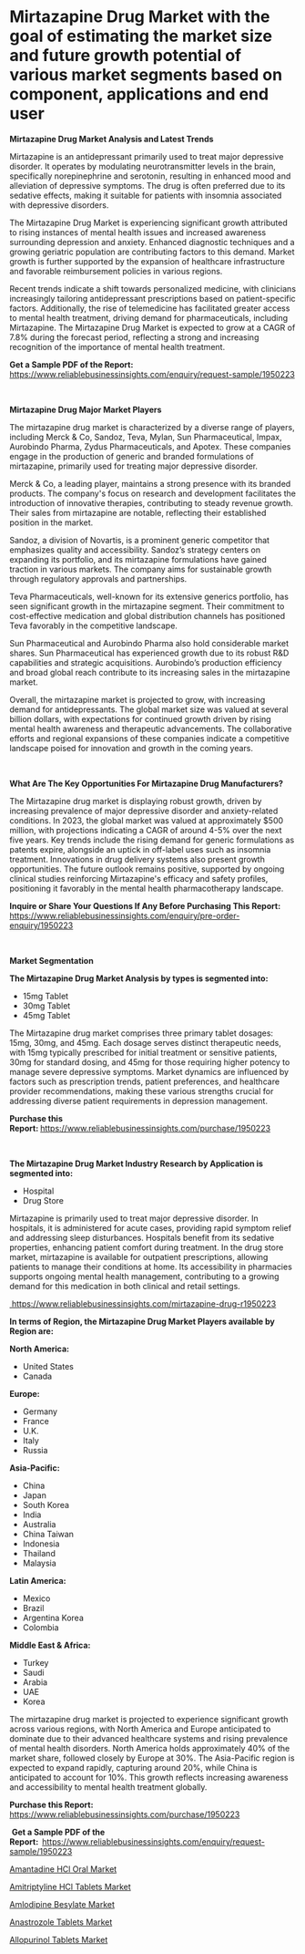<p><h1>Mirtazapine Drug Market with the goal of estimating the market size and future growth potential of various market segments based on component, applications and end user</h1></p><p><strong>Mirtazapine Drug Market Analysis and Latest Trends</strong></p>
<p><p>Mirtazapine is an antidepressant primarily used to treat major depressive disorder. It operates by modulating neurotransmitter levels in the brain, specifically norepinephrine and serotonin, resulting in enhanced mood and alleviation of depressive symptoms. The drug is often preferred due to its sedative effects, making it suitable for patients with insomnia associated with depressive disorders.</p><p>The Mirtazapine Drug Market is experiencing significant growth attributed to rising instances of mental health issues and increased awareness surrounding depression and anxiety. Enhanced diagnostic techniques and a growing geriatric population are contributing factors to this demand. Market growth is further supported by the expansion of healthcare infrastructure and favorable reimbursement policies in various regions.</p><p>Recent trends indicate a shift towards personalized medicine, with clinicians increasingly tailoring antidepressant prescriptions based on patient-specific factors. Additionally, the rise of telemedicine has facilitated greater access to mental health treatment, driving demand for pharmaceuticals, including Mirtazapine. The Mirtazapine Drug Market is expected to grow at a CAGR of 7.8% during the forecast period, reflecting a strong and increasing recognition of the importance of mental health treatment.</p></p>
<p><strong>Get a Sample PDF of the Report:&nbsp;</strong> <a href="https://www.reliablebusinessinsights.com/enquiry/request-sample/1950223?utm_campaign=113&utm_medium=2&utm_source=Github&utm_content=ia&utm_term=08032025&utm_id=mirtazapine-drug">https://www.reliablebusinessinsights.com/enquiry/request-sample/1950223</a></p>
<p>&nbsp;</p>
<p><strong>Mirtazapine Drug Major Market Players</strong></p>
<p><p>The mirtazapine drug market is characterized by a diverse range of players, including Merck & Co, Sandoz, Teva, Mylan, Sun Pharmaceutical, Impax, Aurobindo Pharma, Zydus Pharmaceuticals, and Apotex. These companies engage in the production of generic and branded formulations of mirtazapine, primarily used for treating major depressive disorder.</p><p>Merck & Co, a leading player, maintains a strong presence with its branded products. The company's focus on research and development facilitates the introduction of innovative therapies, contributing to steady revenue growth. Their sales from mirtazapine are notable, reflecting their established position in the market.</p><p>Sandoz, a division of Novartis, is a prominent generic competitor that emphasizes quality and accessibility. Sandoz’s strategy centers on expanding its portfolio, and its mirtazapine formulations have gained traction in various markets. The company aims for sustainable growth through regulatory approvals and partnerships.</p><p>Teva Pharmaceuticals, well-known for its extensive generics portfolio, has seen significant growth in the mirtazapine segment. Their commitment to cost-effective medication and global distribution channels has positioned Teva favorably in the competitive landscape.</p><p>Sun Pharmaceutical and Aurobindo Pharma also hold considerable market shares. Sun Pharmaceutical has experienced growth due to its robust R&D capabilities and strategic acquisitions. Aurobindo’s production efficiency and broad global reach contribute to its increasing sales in the mirtazapine market.</p><p>Overall, the mirtazapine market is projected to grow, with increasing demand for antidepressants. The global market size was valued at several billion dollars, with expectations for continued growth driven by rising mental health awareness and therapeutic advancements. The collaborative efforts and regional expansions of these companies indicate a competitive landscape poised for innovation and growth in the coming years.</p></p>
<p>&nbsp;</p>
<p><strong>What Are The Key Opportunities For Mirtazapine Drug Manufacturers?</strong></p>
<p><p>The Mirtazapine drug market is displaying robust growth, driven by increasing prevalence of major depressive disorder and anxiety-related conditions. In 2023, the global market was valued at approximately $500 million, with projections indicating a CAGR of around 4-5% over the next five years. Key trends include the rising demand for generic formulations as patents expire, alongside an uptick in off-label uses such as insomnia treatment. Innovations in drug delivery systems also present growth opportunities. The future outlook remains positive, supported by ongoing clinical studies reinforcing Mirtazapine's efficacy and safety profiles, positioning it favorably in the mental health pharmacotherapy landscape.</p></p>
<p><strong>Inquire or Share Your Questions If Any Before Purchasing This Report:</strong> <a href="https://www.reliablebusinessinsights.com/enquiry/pre-order-enquiry/1950223?utm_campaign=113&utm_medium=2&utm_source=Github&utm_content=ia&utm_term=08032025&utm_id=mirtazapine-drug">https://www.reliablebusinessinsights.com/enquiry/pre-order-enquiry/1950223</a></p>
<p>&nbsp;</p>
<p><strong>Market Segmentation</strong></p>
<p><strong>The Mirtazapine Drug Market Analysis by types is segmented into:</strong></p>
<p><ul><li>15mg Tablet</li><li>30mg Tablet</li><li>45mg Tablet</li></ul></p>
<p><p>The Mirtazapine drug market comprises three primary tablet dosages: 15mg, 30mg, and 45mg. Each dosage serves distinct therapeutic needs, with 15mg typically prescribed for initial treatment or sensitive patients, 30mg for standard dosing, and 45mg for those requiring higher potency to manage severe depressive symptoms. Market dynamics are influenced by factors such as prescription trends, patient preferences, and healthcare provider recommendations, making these various strengths crucial for addressing diverse patient requirements in depression management.</p></p>
<p><strong>Purchase this Report:&nbsp;</strong><a href="https://www.reliablebusinessinsights.com/purchase/1950223?utm_campaign=113&utm_medium=2&utm_source=Github&utm_content=ia&utm_term=08032025&utm_id=mirtazapine-drug">https://www.reliablebusinessinsights.com/purchase/1950223</a></p>
<p>&nbsp;</p>
<p><strong>The Mirtazapine Drug Market Industry Research by Application is segmented into:</strong></p>
<p><ul><li>Hospital</li><li>Drug Store</li></ul></p>
<p><p>Mirtazapine is primarily used to treat major depressive disorder. In hospitals, it is administered for acute cases, providing rapid symptom relief and addressing sleep disturbances. Hospitals benefit from its sedative properties, enhancing patient comfort during treatment. In the drug store market, mirtazapine is available for outpatient prescriptions, allowing patients to manage their conditions at home. Its accessibility in pharmacies supports ongoing mental health management, contributing to a growing demand for this medication in both clinical and retail settings.</p></p>
<p><a href="https://www.reliablebusinessinsights.com/mirtazapine-drug-r1950223?utm_campaign=113&utm_medium=2&utm_source=Github&utm_content=ia&utm_term=08032025&utm_id=mirtazapine-drug">&nbsp;https://www.reliablebusinessinsights.com/mirtazapine-drug-r1950223</a></p>
<p><strong>In terms of Region, the Mirtazapine Drug Market Players available by Region are:</strong></p>
<p>
    <p> <strong> North America: </strong>
        <ul>
            <li>United States</li>
            <li>Canada</li>
        </ul>
        </p> 
    <p> <strong> Europe: </strong>
        <ul>
            <li>Germany</li>
            <li>France</li>
            <li>U.K.</li>
            <li>Italy</li>
            <li>Russia</li>
        </ul>
        </p> 
    <p> <strong> Asia-Pacific: </strong>
        <ul>
            <li>China</li>
            <li>Japan</li>
            <li>South Korea</li>
            <li>India</li>
            <li>Australia</li>
            <li>China Taiwan</li>
            <li>Indonesia</li>
            <li>Thailand</li>
            <li>Malaysia</li>
        </ul>
        </p> 
    <p> <strong> Latin America: </strong>
        <ul>
            <li>Mexico</li>
            <li>Brazil</li>
            <li>Argentina Korea</li>
            <li>Colombia</li>
        </ul>
        </p> 
    <p> <strong> Middle East & Africa: </strong>
        <ul>
            <li>Turkey</li>
            <li>Saudi</li>
            <li>Arabia</li>
            <li>UAE</li>
            <li>Korea</li>
        </ul>
    </p>
    </p>
<p><p>The mirtazapine drug market is projected to experience significant growth across various regions, with North America and Europe anticipated to dominate due to their advanced healthcare systems and rising prevalence of mental health disorders. North America holds approximately 40% of the market share, followed closely by Europe at 30%. The Asia-Pacific region is expected to expand rapidly, capturing around 20%, while China is anticipated to account for 10%. This growth reflects increasing awareness and accessibility to mental health treatment globally.</p></p>
<p><strong>Purchase this Report: </strong><a href="https://www.reliablebusinessinsights.com/purchase/1950223?utm_campaign=113&utm_medium=2&utm_source=Github&utm_content=ia&utm_term=08032025&utm_id=mirtazapine-drug">https://www.reliablebusinessinsights.com/purchase/1950223</a></p>
<p>&nbsp;<strong>Get a Sample PDF of the Report:&nbsp;&nbsp;</strong><a href="https://www.reliablebusinessinsights.com/enquiry/request-sample/1950223?utm_campaign=113&utm_medium=2&utm_source=Github&utm_content=ia&utm_term=08032025&utm_id=mirtazapine-drug">https://www.reliablebusinessinsights.com/enquiry/request-sample/1950223</a></p>
<p><strong></strong></p>
<p><p><a href="https://github.com/porstgowinjq/Market-Research-Report-List-1/blob/main/amantadine-hcl-oral-market.md?utm_campaign=113&utm_medium=2&utm_source=Github&utm_content=ia&utm_term=08032025&utm_id=mirtazapine-drug">Amantadine HCl Oral Market</a></p><p><a href="https://github.com/blauetrelawz/Market-Research-Report-List-1/blob/main/amitriptyline-hcl-tablets-market.md?utm_campaign=113&utm_medium=2&utm_source=Github&utm_content=ia&utm_term=08032025&utm_id=mirtazapine-drug">Amitriptyline HCl Tablets Market</a></p><p><a href="https://github.com/swaftaenglem/Market-Research-Report-List-1/blob/main/amlodipine-besylate-market.md?utm_campaign=113&utm_medium=2&utm_source=Github&utm_content=ia&utm_term=08032025&utm_id=mirtazapine-drug">Amlodipine Besylate Market</a></p><p><a href="https://github.com/gassmkalay/Market-Research-Report-List-1/blob/main/anastrozole-tablets-market.md?utm_campaign=113&utm_medium=2&utm_source=Github&utm_content=ia&utm_term=08032025&utm_id=mirtazapine-drug">Anastrozole Tablets Market</a></p><p><a href="https://github.com/amagloeaad54/Market-Research-Report-List-1/blob/main/allopurinol-tablets-market.md?utm_campaign=113&utm_medium=2&utm_source=Github&utm_content=ia&utm_term=08032025&utm_id=mirtazapine-drug">Allopurinol Tablets Market</a></p></p>